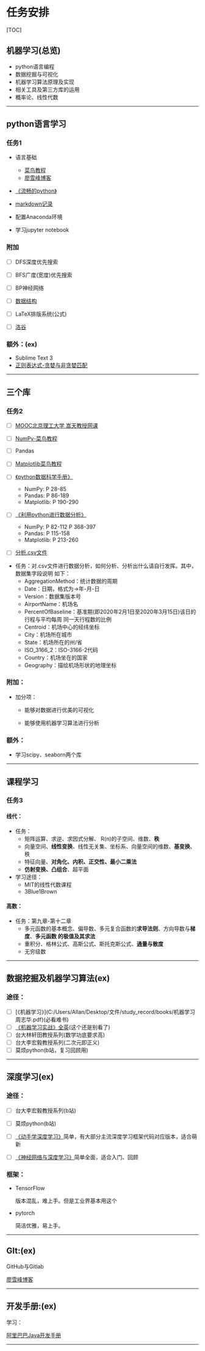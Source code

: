 # 任务安排

[TOC]

## 机器学习(总览)

- python语言编程
- 数据挖掘与可视化
- 机器学习算法原理及实现
- 相关工具及第三方库的运用
- 概率论、线性代数

------

## python语言学习

### 任务1

- 语言基础
  - [菜鸟教程](https://www.runoob.com/python3/python3-tutorial.html)
  - [廖雪峰博客](https://www.liaoxuefeng.com/wiki/1016959663602400/)
- [《流畅的python》](C:/Users/Allan/Desktop/文件/study_record/books/流畅的python.pdf)
  
- [markdown记录](C:/Users/Allan/Desktop/文件/study_record/markdown/我的学习日记.md)

- 配置Anaconda环境

- 学习jupyter notebook

### 附加

- [ ] DFS深度优先搜索
- [ ] BFS广度(宽度)优先搜索
- [ ] BP神经网络
- [ ] [数据结构](https://www.runoob.com/data-structures/data-structures-tutorial.html)
- [ ] LaTeX排版系统(公式)

- [ ] [洛谷](https://www.luogu.com.cn/)

### 额外：(ex)

- Sublime Text 3
- [正则表达式-贪婪与非贪婪匹配](https://www.runoob.com/regexp/regexp-tutorial.html)

---

## 三个库

### 任务2

- [ ] [MOOC北京理工大学 嵩天教授网课](https://www.icourse163.org/learn/BIT-1001870002?tid=1462344444#/learn/content)

- [ ] [NumPy-菜鸟教程](https://www.runoob.com/numpy/numpy-tutorial.html)
- [ ] Pandas
- [ ] [Matplotlib菜鸟教程](https://www.runoob.com/w3cnote/matplotlib-tutorial.html)
- [ ] [《python数据科学手册》](C:/Users/Allan/Desktop/文件/study_record/books/Python数据科学手册.pdf)
  - NumPy: P 28-85
  - Pandas: P 86-189
  - Matplotlib: P 190-290

- [ ] [《利用python进行数据分析》](C:/Users/Allan/Desktop/文件/study_record/books/利用Python进行数据分析.pdf)
  - NumPy: P 82-112 P 368-397
  - Pandas: P 115-158
  - Matplotlib: P 213-260

- [ ] [分析.csv文件](C:/Users/Allan/desktop/文件/study_record/csv/)

- 任务：对.csv文件进行数据分析，如何分析、分析出什么请自行发挥。其中，数据集字段说明 如下：
  - AggregationMethod：统计数据的周期 
  - Date：日期，格式为->年-月-日 
  - Version：数据集版本号 
  - AirportName：机场名 
  - PercentOfBaseline：基准期(即2020年2月1日至2020年3月15日)该日的行程与平均每周 同一天行程数的比例 
  - Centroid：机场中心的经纬坐标 
  - City：机场所在城市 
  - State：机场所在的州/省 
  - ISO_3166_2：ISO-3166-2代码 
  - Country：机场坐在的国家 
  - Geography：描绘机场形状的地理坐标

### 附加：

- 加分项：

  - 能够对数据进行优美的可视化

  - 能够使用机器学习算法进行分析

### 额外：

- 学习scipy、seaborn两个库

---

## 课程学习

### 任务3

#### 线代：

- 任务：
  - 矩阵运算、求逆、求因式分解、 R(n)的子空间、维数、**秩** 
  - 向量空间、**线性变换**、线性无关集、坐标系、向量空间的维数、**基变换**、秩 
  - 特征向量、**对角化、内积、正交性、最小二乘法** 
  - **仿射变换、凸组合**、超平面
- 学习途径：
  - MIT的线性代数课程
  - 3Blue1Brown

#### 高数：

- 任务：第九章-第十二章
  - 多元函数的基本概念、偏导数、多元复合函数的**求导法则**、方向导数与**梯度**、**多元函数 的极值及其求法**
  - 重积分、格林公式、高斯公式、斯托克斯公式、**通量与散度**
  - 无穷级数

---

## 数据挖掘及机器学习算法(ex)

### 途径：

- [ ] [《机器学习》](C:/Users/Allan/Desktop/文件/study_record/books/机器学习 周志华.pdf)(必看难书)
- [ ] [《机器学习实战》全英](C:/Users/Allan/Desktop/文件/study_record/books/机器学习实战.pdf)(这个还是别看了)
- [ ] 台大林轩田教授系列(数学功底要求高)
- [ ] 台大李宏毅教授系列(二次元即正义)
- [ ] 莫烦python(b站，复习回顾用)

---

## 深度学习(ex)

### 途径：

- [ ] 台大李宏毅教授系列(b站)
- [ ] 莫烦python(b站)
- [ ] [《动手学深度学习》](C:/Users/Allan/Desktop/文件/study_record/books/动手学深度学习.pdf)简单，有大部分主流深度学习框架代码对应版本，适合萌新

- [ ] [《神经网络与深度学习》](C:/Users/Allan/Desktop/文件/study_record/books/神经网络与深度学习—邱锡鹏.pdf)简单全面，适合入门、回顾

### 框架：

- TensorFlow

  版本混乱，难上手。但是工业界基本用这个

- pytorch

  简洁优雅，易上手。

---

## GIt:(ex)

GitHub与Gitlab

[廖雪峰博客](https://www.liaoxuefeng.com/wiki/896043488029600)

---

## 开发手册:(ex)

学习：

[阿里巴巴Java开发手册](C:/Users/Allan/Desktop/文件/study_record/books/阿里巴巴Java开发手册.pdf)

---